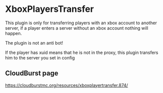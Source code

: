 # XboxPlayersTransfer

This plugin is only for transferring players with an xbox account to another server, if a player enters a server without an xbox account nothing will happen.

The plugin is not an anti bot!


If the player has xuid means that he is not in the proxy, this plugin transfers him to the server you set in config

## CloudBurst page
https://cloudburstmc.org/resources/xboxplayertransfer.874/ 


